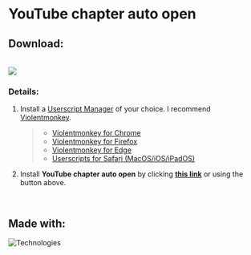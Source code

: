 # YouTube chapter auto open

## Download:

<br/>

<a href="https://github.com/AstragoTech/youtube_chapter_auto_open/raw/main/build/youtube_chapter_auto_open.user.js">
    <img src="https://img.shields.io/badge/-Use%20%2F%20Download-brightgreen?style=for-the-badge&logo=download" />
</a>

<br/>

### Details:

1. Install a [Userscript Manager](https://en.wikipedia.org/wiki/Userscript_manager) of your choice. I recommend [Violentmonkey](https://violentmonkey.github.io/).
    > - [Violentmonkey for Chrome](https://chrome.google.com/webstore/detail/violent-monkey/jinjaccalgkegednnccohejagnlnfdag)<br/>
    > - [Violentmonkey for Firefox](https://addons.mozilla.org/firefox/addon/violentmonkey/)<br/>
    > - [Violentmonkey for Edge](https://microsoftedge.microsoft.com/addons/detail/eeagobfjdenkkddmbclomhiblgggliao)<br/>
    > - [Userscripts for Safari (MacOS/iOS/iPadOS)](https://apps.apple.com/us/app/userscripts/id1463298887)<br/>

2. Install **YouTube chapter auto open** by clicking **[this link](https://github.com/AstragoTech/youtube_chapter_auto_open/raw/main/build/youtube_chapter_auto_open.user.js)** or using the button above.

<br/>

## Made with:
![Technologies](https://skillicons.dev/icons?i=dart,python)
